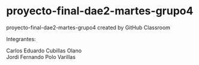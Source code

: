 # proyecto-final-dae2-martes-grupo4
proyecto-final-dae2-martes-grupo4 created by GitHub Classroom</br>

Integrantes:</br>

Carlos Eduardo Cubillas Olano</br>
Jordi Fernando Polo Varillas
